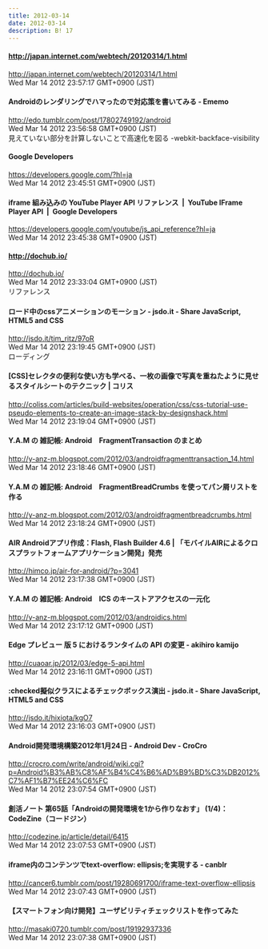 ```yaml
---
title: 2012-03-14
date: 2012-03-14
description: B! 17
---
```


#### http://japan.internet.com/webtech/20120314/1.html
http://japan.internet.com/webtech/20120314/1.html<br>
Wed Mar 14 2012 23:57:17 GMT+0900 (JST)<br>


#### Androidのレンダリングでハマったので対応策を書いてみる - Ememo
http://edo.tumblr.com/post/17802749192/android<br>
Wed Mar 14 2012 23:56:58 GMT+0900 (JST)<br>
見えていない部分を計算しないことで高速化を図る -webkit-backface-visibility


#### Google Developers
https://developers.google.com/?hl=ja<br>
Wed Mar 14 2012 23:45:51 GMT+0900 (JST)<br>


#### iframe 組み込みの YouTube Player API リファレンス  |  YouTube IFrame Player API       |  Google Developers
https://developers.google.com/youtube/js_api_reference?hl=ja<br>
Wed Mar 14 2012 23:45:38 GMT+0900 (JST)<br>


#### http://dochub.io/
http://dochub.io/<br>
Wed Mar 14 2012 23:33:04 GMT+0900 (JST)<br>
リファレンス


#### ロード中のcssアニメーションのモーション - jsdo.it - Share JavaScript, HTML5 and CSS
http://jsdo.it/tjm_ritz/97oR<br>
Wed Mar 14 2012 23:19:45 GMT+0900 (JST)<br>
ローディング


####   [CSS]セレクタの便利な使い方も学べる、一枚の画像で写真を重ねたように見せるスタイルシートのテクニック | コリス
http://coliss.com/articles/build-websites/operation/css/css-tutorial-use-pseudo-elements-to-create-an-image-stack-by-designshack.html<br>
Wed Mar 14 2012 23:19:04 GMT+0900 (JST)<br>


#### Y.A.M の 雑記帳: Android　FragmentTransaction のまとめ
http://y-anz-m.blogspot.com/2012/03/androidfragmenttransaction_14.html<br>
Wed Mar 14 2012 23:18:46 GMT+0900 (JST)<br>


#### Y.A.M の 雑記帳: Android　FragmentBreadCrumbs を使ってパン屑リストを作る
http://y-anz-m.blogspot.com/2012/03/androidfragmentbreadcrumbs.html<br>
Wed Mar 14 2012 23:18:24 GMT+0900 (JST)<br>


#### AIR Androidアプリ作成：Flash, Flash Builder 4.6 | 「モバイルAIRによるクロスプラットフォームアプリケーション開発」発売
http://himco.jp/air-for-android/?p=3041<br>
Wed Mar 14 2012 23:17:38 GMT+0900 (JST)<br>


#### Y.A.M の 雑記帳: Android　ICS のキーストアアクセスの一元化
http://y-anz-m.blogspot.com/2012/03/androidics.html<br>
Wed Mar 14 2012 23:17:12 GMT+0900 (JST)<br>


#### Edge プレビュー 版 5 におけるランタイムの API の変更 - akihiro kamijo
http://cuaoar.jp/2012/03/edge-5-api.html<br>
Wed Mar 14 2012 23:16:11 GMT+0900 (JST)<br>


#### :checked擬似クラスによるチェックボックス演出 - jsdo.it - Share JavaScript, HTML5 and CSS
http://jsdo.it/hixiota/kgO7<br>
Wed Mar 14 2012 23:16:03 GMT+0900 (JST)<br>


#### Android開発環境構築2012年1月24日 - Android Dev - CroCro
http://crocro.com/write/android/wiki.cgi?p=Android%B3%AB%C8%AF%B4%C4%B6%AD%B9%BD%C3%DB2012%C7%AF1%B7%EE24%C6%FC<br>
Wed Mar 14 2012 23:07:54 GMT+0900 (JST)<br>


#### 創活ノート 第65話「Androidの開発環境を1から作りなおす」 (1/4)：CodeZine（コードジン）
http://codezine.jp/article/detail/6415<br>
Wed Mar 14 2012 23:07:53 GMT+0900 (JST)<br>


#### iframe内のコンテンツでtext-overflow: ellipsis;を実現する - canblr
http://cancer6.tumblr.com/post/19280691700/iframe-text-overflow-ellipsis<br>
Wed Mar 14 2012 23:07:43 GMT+0900 (JST)<br>


#### 【スマートフォン向け開発】ユーザビリティチェックリストを作ってみた
http://masaki0720.tumblr.com/post/19192937336<br>
Wed Mar 14 2012 23:07:38 GMT+0900 (JST)<br>


